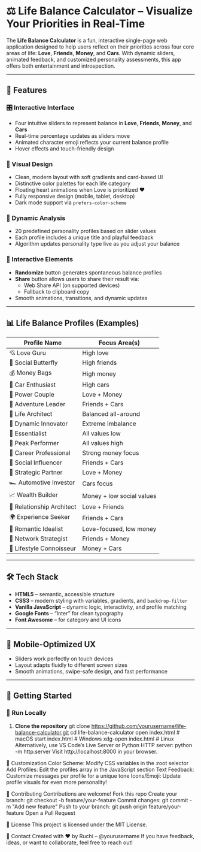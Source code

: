 # ⚖️ Life Balance Calculator – Visualize Your Priorities in Real-Time

The **Life Balance Calculator** is a fun, interactive single-page web application designed to help users reflect on their priorities across four core areas of life: **Love**, **Friends**, **Money**, and **Cars**. With dynamic sliders, animated feedback, and customized personality assessments, this app offers both entertainment and introspection.

---

## 🌟 Features

### 🎛️ Interactive Interface
- Four intuitive sliders to represent balance in **Love**, **Friends**, **Money**, and **Cars**
- Real-time percentage updates as sliders move
- Animated character emoji reflects your current balance profile
- Hover effects and touch-friendly design

### 🎨 Visual Design
- Clean, modern layout with soft gradients and card-based UI
- Distinctive color palettes for each life category
- Floating heart animations when Love is prioritized ❤️
- Fully responsive design (mobile, tablet, desktop)
- Dark mode support via `prefers-color-scheme`

### 🧠 Dynamic Analysis
- 20 predefined personality profiles based on slider values
- Each profile includes a unique title and playful feedback
- Algorithm updates personality type live as you adjust your balance

### 🔁 Interactive Elements
- **Randomize** button generates spontaneous balance profiles
- **Share** button allows users to share their result via:
  - Web Share API (on supported devices)
  - Fallback to clipboard copy
- Smooth animations, transitions, and dynamic updates

---

## 📊 Life Balance Profiles (Examples)

| Profile Name             | Focus Area(s)               |
|--------------------------|-----------------------------|
| 💘 Love Guru              | High love                   |
| 👯 Social Butterfly       | High friends                |
| 💰 Money Bags             | High money                  |
| 🚗 Car Enthusiast         | High cars                   |
| 💑 Power Couple           | Love + Money                |
| 🧭 Adventure Leader       | Friends + Cars              |
| 🧠 Life Architect         | Balanced all-around         |
| 🎢 Dynamic Innovator      | Extreme imbalance           |
| 🧘 Essentialist           | All values low              |
| 🚀 Peak Performer         | All values high             |
| 👔 Career Professional    | Strong money focus          |
| 🎥 Social Influencer      | Friends + Cars              |
| 💍 Strategic Partner      | Love + Money                |
| 🏎️ Automotive Investor    | Cars focus                  |
| 📈 Wealth Builder         | Money + low social values   |
| 🫶 Relationship Architect | Love + Friends              |
| 🌍 Experience Seeker      | Friends + Cars              |
| 🌹 Romantic Idealist      | Love-focused, low money     |
| 💼 Network Strategist     | Friends + Money             |
| 💎 Lifestyle Connoisseur  | Money + Cars                |

---

## 🛠️ Tech Stack

- **HTML5** – semantic, accessible structure
- **CSS3** – modern styling with variables, gradients, and `backdrop-filter`
- **Vanilla JavaScript** – dynamic logic, interactivity, and profile matching
- **Google Fonts** – “Inter” for clean typography
- **Font Awesome** – for category and UI icons

---

## 📱 Mobile-Optimized UX

- Sliders work perfectly on touch devices
- Layout adapts fluidly to different screen sizes
- Smooth animations, swipe-safe design, and fast performance

---

## 🚀 Getting Started

### 🔧 Run Locally

1. **Clone the repository**
   git clone https://github.com/yourusername/life-balance-calculator.git
cd life-balance-calculator
open index.html   # macOS
start index.html  # Windows
xdg-open index.html # Linux
Alternatively, use VS Code’s Live Server or Python HTTP server:
python -m http.server
Visit http://localhost:8000 in your browser.

🎨 Customization
Color Scheme: Modify CSS variables in the :root selector
Add Profiles: Edit the profiles array in the JavaScript section
Text Feedback: Customize messages per profile for a unique tone
Icons/Emoji: Update profile visuals for even more personality!

🤝 Contributing
Contributions are welcome!
Fork this repo
Create your branch: git checkout -b feature/your-feature
Commit changes: git commit -m "Add new feature"
Push to your branch: git push origin feature/your-feature
Open a Pull Request

📄 License
This project is licensed under the MIT License.

💬 Contact
Created with ❤️ by Ruchi – @yourusername
If you have feedback, ideas, or want to collaborate, feel free to reach out!
